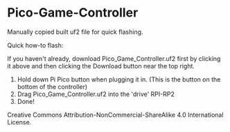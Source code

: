 # Pico-Game-Controller

Manually copied built uf2 file for quick flashing.

Quick how-to flash:

If you haven't already, download Pico_Game_Controller.uf2 first by clicking it above and then clicking the Download button near the top right.

1. Hold down Pi Pico button when plugging it in. (This is the button on the bottom of the controller)
2. Drag Pico_Game_Controller.uf2 into the 'drive' RPI-RP2
3. Done!

Creative Commons Attribution-NonCommercial-ShareAlike 4.0 International License.
